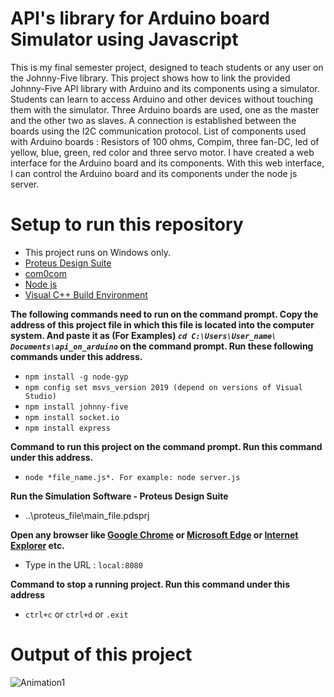 # API's library for Arduino board Simulator using Javascript
This is my final semester project, designed to teach students or any user on the Johnny-Five library. This project shows how to link the provided Johnny-Five API library with Arduino and its components using a simulator. Students can learn to access Arduino and other devices without touching them with the simulator. Three Arduino boards are used, one as the master and the other two as slaves. A connection is established between the boards using the I2C communication protocol. List of components used with Arduino boards : Resistors of 100 ohms, Compim, three fan-DC, led of yellow, blue, green, red color and three servo motor. I have created a web interface for the Arduino board and its components. With this web interface, I can control the Arduino board and its components under the node js server.
# Setup to run this repository 
* This project runs on Windows only.
* [Proteus Design Suite](https://drive.google.com/file/d/1gbbFzqiOJLbuXTZVpuAQv4Z81nWY2qWh/view?usp=sharing)
* [com0com](https://github.com/KaranSoren21/api_on_arduino/wiki/com0com-setup#com0com-1)
* [Node js](https://nodejs.org/en/)
* [Visual C++ Build Environment](https://github.com/KaranSoren21/api_on_arduino/wiki/Visual-C---Build-Environment)<br>

**The following commands need to run on the command prompt. Copy the address of this project file in which this file is located into the computer system. And paste it as (For Examples) *`cd C:\Users\User_name\ Documents\api_on_arduino`* on the command prompt. Run these following commands under this address.**

* `npm install -g node-gyp`
* `npm config set msvs_version 2019 (depend on versions of Visual Studio)`
* `npm install johnny-five` 
* `npm install socket.io`
* `npm install express`

**Command to run this project on the command prompt. Run this command under this address.**
* `node *file_name.js*. For example: node server.js`

**Run the Simulation Software - Proteus Design Suite**
* ..\proteus_file\main_file.pdsprj

**Open any browser like [Google Chrome](https://www.google.com/intl/en_in/chrome/) or [Microsoft Edge](https://www.microsoft.com/en-us/edge) or [Internet Explorer](https://www.microsoft.com/en-us/download/details.aspx?id=41628) etc.** 
* Type in the URL : `local:8080`

**Command to stop a running project. Run this command under this address**
* `ctrl+c` or `ctrl+d` or `.exit`
# Output of this project 
![Animation1](https://user-images.githubusercontent.com/70742988/136711061-5dc1eaae-5244-415a-b19c-67d0256d98f0.gif)
